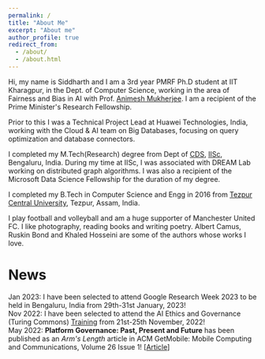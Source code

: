 ```yaml
---
permalink: /
title: "About Me"
excerpt: "About me"
author_profile: true
redirect_from: 
  - /about/
  - /about.html
---
```


Hi, my name is Siddharth and I am a 3rd year PMRF Ph.D student at IIT Kharagpur, in the Dept. of Computer Science, working in the area of Fairness and Bias in AI with Prof. [Animesh Mukherjee](https://cse.iitkgp.ac.in/~animeshm/). I am a recipient of the Prime Minister's Research Fellowship.

Prior to this I was a Technical Project Lead at Huawei Technologies, India, working with the Cloud & AI team on Big Databases, focusing on query optimization and database connectors.

I completed my M.Tech(Research) degree from Dept of [CDS](https://cds.iisc.ac.in/), [IISc](https://iisc.ac.in/), Bengaluru, India. During my time at IISc, I was associated with DREAM Lab working on distributed graph algorithms. I was also a recipient of the Microsoft Data Science Fellowship for the duration of my degree. 

I completed my B.Tech in Computer Science and Engg in 2016 from [Tezpur Central University](http://www.tezu.ernet.in/), Tezpur, Assam, India. 

I play football and volleyball and am a huge supporter of Manchester United FC. I like photography, reading books and writing poetry. Albert Camus, Ruskin Bond and Khaled Hosseini are some of the authors whose works I love. 


News
======
Jan 2023: I have been selected to attend Google Research Week 2023 to be held in Bengaluru, India from 29th-31st January, 2023!    
Nov 2022: I have been selected to attend the AI Ethics and Governance (Turing Commons) [Training](https://www.eventsforce.net/turingevents/frontend/reg/thome.csp?pageID=81509&ef_sel_menu=1170&eventID=232) from 21st-25th November, 2022!    
May 2022: **Platform Governance: Past, Present and Future** has been published as an _Arm's Length_ article in ACM GetMobile: Mobile Computing and Communications, Volume 26 Issue 1! [[Article](https://dl.acm.org/doi/abs/10.1145/3539668.3539674)]        
